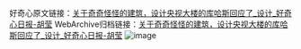 好奇心原文链接：[关于奇奇怪怪的建筑，设计央视大楼的库哈斯回应了_设计_好奇心日报-胡莹](https://www.qdaily.com/articles/3919.html)
WebArchive归档链接：[关于奇奇怪怪的建筑，设计央视大楼的库哈斯回应了_设计_好奇心日报-胡莹](http://web.archive.org/web/20161220012841/http://www.qdaily.com:80/articles/3919.html)
![image](http://ww3.sinaimg.cn/large/007d5XDply1g3vdkhb8w0j30u02rnb29)